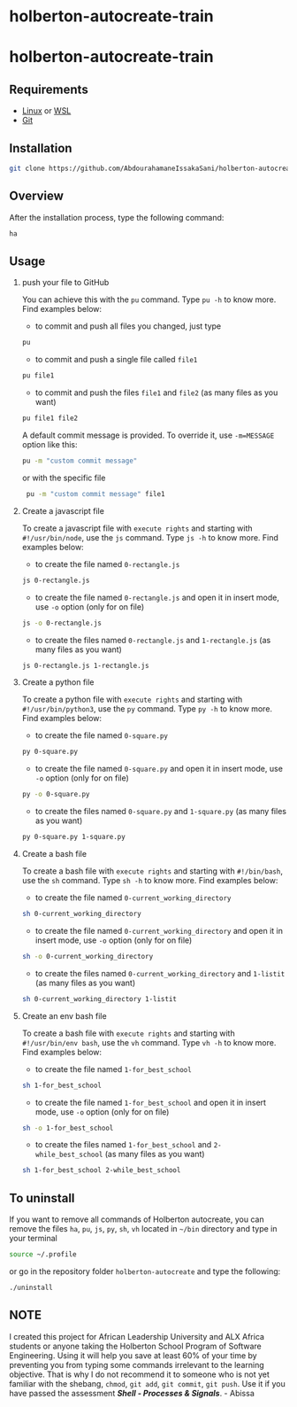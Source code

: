 # holberton-autocreate-train

# holberton-autocreate-train

## Requirements

- [Linux](https://www.linux.org/) or [WSL](https://learn.microsoft.com/en-us/windows/wsl/)
- [Git](https://git-scm.com/)

## Installation

```sh
git clone https://github.com/AbdourahamaneIssakaSani/holberton-autocreate.git && cd holberton-autocreate && ./install
```

## Overview

After the installation process, type the following command:

```sh
ha
```

## Usage

1. push your file to GitHub

   You can achieve this with the `pu` command. Type `pu -h` to know more. Find examples below:

   - to commit and push all files you changed, just type

   ```sh
   pu
   ```

   - to commit and push a single file called `file1`

   ```sh
   pu file1
   ```

   - to commit and push the files `file1` and `file2` (as many files as you want)

   ```sh
   pu file1 file2
   ```

   A default commit message is provided. To override it, use `-m=MESSAGE` option like this:

   ```sh
   pu -m "custom commit message"
   ```

   or with the specific file

   ```sh
    pu -m "custom commit message" file1
   ```

2. Create a javascript file

   To create a javascript file with `execute rights` and starting with `#!/usr/bin/node`, use the `js` command. Type `js -h` to know more. Find examples below:

   - to create the file named `0-rectangle.js`

   ```sh
   js 0-rectangle.js
   ```

   - to create the file named `0-rectangle.js` and open it in insert mode, use `-o` option (only for on file)

   ```sh
   js -o 0-rectangle.js
   ```

   - to create the files named `0-rectangle.js` and `1-rectangle.js` (as many files as you want)

   ```sh
   js 0-rectangle.js 1-rectangle.js
   ```

3. Create a python file

   To create a python file with `execute rights` and starting with `#!/usr/bin/python3`, use the `py` command. Type `py -h` to know more. Find examples below:

   - to create the file named `0-square.py`

   ```sh
   py 0-square.py
   ```

   - to create the file named `0-square.py` and open it in insert mode, use `-o` option (only for on file)

   ```sh
   py -o 0-square.py
   ```

   - to create the files named `0-square.py` and `1-square.py` (as many files as you want)

   ```sh
   py 0-square.py 1-square.py
   ```

4. Create a bash file

   To create a bash file with `execute rights` and starting with `#!/bin/bash`, use the `sh` command. Type `sh -h` to know more. Find examples below:

   - to create the file named `0-current_working_directory`

   ```sh
   sh 0-current_working_directory
   ```

   - to create the file named `0-current_working_directory` and open it in insert mode, use `-o` option (only for on file)

   ```sh
   sh -o 0-current_working_directory
   ```

   - to create the files named `0-current_working_directory` and `1-listit` (as many files as you want)

   ```sh
   sh 0-current_working_directory 1-listit
   ```

5. Create an env bash file

   To create a bash file with `execute rights` and starting with `#!/usr/bin/env bash`, use the `vh` command. Type `vh -h` to know more. Find examples below:

   - to create the file named `1-for_best_school`

   ```sh
   sh 1-for_best_school
   ```

   - to create the file named `1-for_best_school` and open it in insert mode, use `-o` option (only for on file)

   ```sh
   sh -o 1-for_best_school
   ```

   - to create the files named `1-for_best_school` and `2-while_best_school` (as many files as you want)

   ```sh
   sh 1-for_best_school 2-while_best_school
   ```

## To uninstall

If you want to remove all commands of Holberton autocreate, you can remove the files `ha`, `pu`, `js`, `py`, `sh`, `vh` located in `~/bin` directory and type
in your terminal

```sh
source ~/.profile
```

or go in the repository folder `holberton-autocreate` and type the following:

```sh
./uninstall
```

## NOTE

I created this project for African Leadership University and ALX Africa students or anyone taking the Holberton School Program of Software Engineering. Using it will help you save at least 60% of your time by preventing you from typing some commands irrelevant to the learning objective. That is why I do not recommend it to someone who is not yet familiar with the shebang, `chmod`, `git add`, `git commit`, `git push`. Use it if you have passed the assessment **_Shell - Processes & Signals_**. - Abissa
